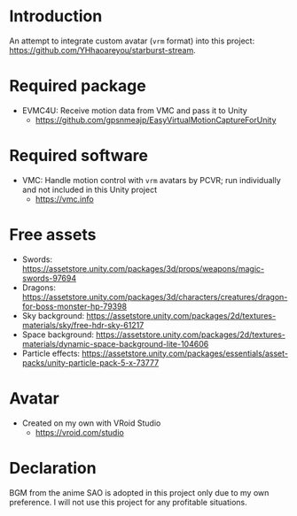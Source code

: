 # Introduction

An attempt to integrate custom avatar (`vrm` format) into this project: https://github.com/YHhaoareyou/starburst-stream.

# Required package

- EVMC4U: Receive motion data from VMC and pass it to Unity
  - https://github.com/gpsnmeajp/EasyVirtualMotionCaptureForUnity

# Required software
- VMC: Handle motion control with `vrm` avatars by PCVR; run individually and not included in this Unity project
  - https://vmc.info

# Free assets

- Swords: https://assetstore.unity.com/packages/3d/props/weapons/magic-swords-97694
- Dragons: https://assetstore.unity.com/packages/3d/characters/creatures/dragon-for-boss-monster-hp-79398
- Sky background: https://assetstore.unity.com/packages/2d/textures-materials/sky/free-hdr-sky-61217
- Space background: https://assetstore.unity.com/packages/2d/textures-materials/dynamic-space-background-lite-104606
- Particle effects: https://assetstore.unity.com/packages/essentials/asset-packs/unity-particle-pack-5-x-73777

# Avatar

- Created on my own with VRoid Studio
  - https://vroid.com/studio

# Declaration

BGM from the anime SAO is adopted in this project only due to my own preference. I will not use this project for any profitable situations.
